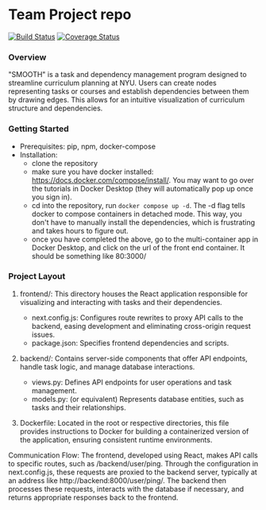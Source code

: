 # Team Project repo
[![Build Status](https://app.travis-ci.com/gcivil-nyu-org/INET-Monday-Fall2023-Team-3.svg?branch=develop)](https://app.travis-ci.com/gcivil-nyu-org/INET-Monday-Fall2023-Team-3)
[![Coverage Status](https://coveralls.io/repos/github/gcivil-nyu-org/INET-Monday-Fall2023-Team-3/badge.svg)](https://coveralls.io/github/gcivil-nyu-org/INET-Monday-Fall2023-Team-3)
### Overview
 
"SMOOTH" is a task and dependency management program designed to streamline curriculum planning at NYU. Users can create nodes representing tasks or courses and establish dependencies between them by drawing edges. This allows for an intuitive visualization of curriculum structure and dependencies.

### Getting Started
- Prerequisites: pip, npm, docker-compose
- Installation: 
  - clone the repository
  - make sure you have docker installed: https://docs.docker.com/compose/install/. You may want to go over the tutorials in Docker Desktop (they will automatically pop up once you sign in). 
  - cd into the repository, run `docker compose up -d`. The -d flag tells docker to compose containers in detached mode. This way, you don't have to manually install the dependencies, which is frustrating and takes hours to figure out. 
  - once you have completed the above, go to the multi-container app in Docker Desktop, and click on the url of the front end container. It should be something like 80:3000/
  

### Project Layout
1. frontend/: This directory houses the React application responsible for visualizing and interacting with tasks and their dependencies.
   * next.config.js: Configures route rewrites to proxy API calls to the backend, easing development and eliminating cross-origin request issues.
   - package.json: Specifies frontend dependencies and scripts.

2. backend/: Contains server-side components that offer API endpoints, handle task logic, and manage database interactions.
   - views.py: Defines API endpoints for user operations and task management.
   - models.py: (or equivalent) Represents database entities, such as tasks and their relationships.

3. Dockerfile: Located in the root or respective directories, this file provides instructions to Docker for building a containerized version of the application, ensuring consistent runtime environments.

Communication Flow:
The frontend, developed using React, makes API calls to specific routes, such as /backend/user/ping. Through the configuration in next.config.js, these requests are proxied to the backend server, typically at an address like http://backend:8000/user/ping/. The backend then processes these requests, interacts with the database if necessary, and returns appropriate responses back to the frontend.
